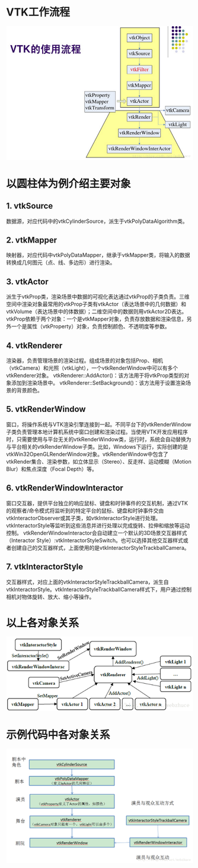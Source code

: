 # VTK工作流程
![VTK工作流程](1.png "VTK工作流程")

# 以圆柱体为例介绍主要对象

## 1. vtkSource
  数据源，对应代码中的vtkCylinderSource，派生于vtkPolyDataAlgorithm类。

## 2. vtkMapper
  映射器，对应代码中vtkPolyDataMapper，继承于vtkMapper类，将输入的数据转换成几何图元（点、线、多边形）进行渲染。

## 3. vtkActor
  派生于vtkProp类，渲染场景中数据的可视化表达通过vtkProp的子类负责。三维空间中渲染对象最常用的vtkProp子类有vtkActor（表达场景中的几何数据）和vtkVolume（表达场景中的体数据）；二维空间中的数据则用vtkActor2D表达。
  vtkProp依赖于两个对象：一个是vtkMapper对象，负责存放数据和渲染信息，另外一个是属性（vtkProperty）对象，负责控制颜色、不透明度等参数。

## 4. vtkRenderer
  渲染器，负责管理场景的渲染过程。组成场景的对象包括Prop、相机（vtkCamera）和光照（vtkLight），一个vtkRenderWindow中可以有多个vtkRenderer对象。
  vtkRenderer::AddActor()：该方法用于将vtkProp类型的对象添加到渲染场景中。
  vtkRenderer::SetBackground()：该方法用于设置渲染场景的背景颜色。

## 5. vtkRenderWindow
  窗口，将操作系统与VTK渲染引擎连接到一起。不同平台下的vtkRenderWindow子类负责管理本地计算机系统中窗口创建和渲染过程。当使用VTK开发应用程序时，只需要使用与平台无关的vtkRenderWindow类，运行时，系统会自动替换为与平台相关的vtkRenderWindow子类。比如，Windows下运行，实际创建的是vtkWin32OpenGLRenderWindow对象。vtkRenderWindow中包含了vtkRender集合、渲染参数，如立体显示（Stereo）、反走样、运动模糊（Motion Blur）和焦点深度（Focal Depth）等。

## 6. vtkRenderWindowInteractor
  窗口交互器，提供平台独立的响应鼠标、键盘和时钟事件的交互机制，通过VTK的观察者/命令模式将监听到的特定平台的鼠标、键盘和时钟事件交由vtkInteractorObserver或其子类，如vtkInteractorStyle进行处理。vtkInteractorStyle等监听到这些消息并进行处理以完成旋转、拉伸和缩放等运动控制。
  vtkRenderWindowInteractor会自动建立一个默认的3D场景交互器样式（Interactor Style）:vtkInteractorStyleSwitch。也可以选择其他交互器样式或者创建自己的交互器样式，上面使用的是vtkInteractorStyleTrackballCamera。

## 7. vtkInteractorStyle
  交互器样式，对应上面的vtkInteractorStyleTrackballCamera，派生自vtkInteractorStyle。vtkInteractorStyleTrackballCamera样式下，用户通过控制相机对物体旋转、放大、缩小等操作。

# 以上各对象关系
![对象关系](2.png "对象关系")

# 示例代码中各对象关系
![示例代码中各对象关系](3.png "示例代码中各对象关系")
